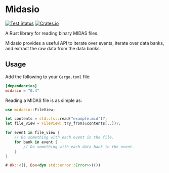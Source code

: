 # Midasio

[![Test Status](https://github.com/DJDuque/midasio/actions/workflows/rust.yml/badge.svg)](https://github.com/DJDuque/midasio/actions/workflows/rust.yml)
[![Crates.io](https://img.shields.io/crates/v/midasio?labelColor=383f47)](https://crates.io/crates/midasio)

A Rust library for reading binary MIDAS files.

Midasio provides a useful API to iterate over events, iterate over data banks,
and extract the raw data from the data banks.

## Usage

Add the following to your `Cargo.toml` file:
```toml
[dependencies]
midasio = "0.4"
```
Reading a MIDAS file is as simple as:
```rust no_run
use midasio::FileView;

let contents = std::fs::read("example.mid")?;
let file_view = FileView::try_from(&contents[..])?;

for event in file_view {
    // Do something with each event in the file.
    for bank in event {
        // Do something with each data bank in the event.
    }
}

# Ok::<(), Box<dyn std::error::Error>>(())
```
